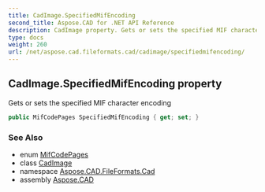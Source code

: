 ```yaml
---
title: CadImage.SpecifiedMifEncoding
second_title: Aspose.CAD for .NET API Reference
description: CadImage property. Gets or sets the specified MIF character encoding
type: docs
weight: 260
url: /net/aspose.cad.fileformats.cad/cadimage/specifiedmifencoding/
---
```

## CadImage.SpecifiedMifEncoding property

Gets or sets the specified MIF character encoding

```csharp
public MifCodePages SpecifiedMifEncoding { get; set; }
```

### See Also

* enum [MifCodePages](../../../aspose.cad/mifcodepages/)
* class [CadImage](../)
* namespace [Aspose.CAD.FileFormats.Cad](../../cadimage/)
* assembly [Aspose.CAD](../../../)


